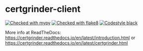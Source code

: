 # certgrinder-client

[![Checked with mypy](../docs/badges/mypy_badge.svg)](http://mypy-lang.org/)
[![Checked with flake8](../docs/badges/flake8-OK-green.svg)](http://flake8.pycqa.org/en/latest/)
[![Codestyle black](../docs/badges/black.svg)](https://github.com/psf/black/)

More info at ReadTheDocs: https://certgrinder.readthedocs.io/en/latest/introduction.html or https://certgrinder.readthedocs.io/en/latest/certgrinder.html

